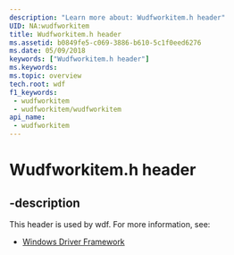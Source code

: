 ```yaml
---
description: "Learn more about: Wudfworkitem.h header"
UID: NA:wudfworkitem
title: Wudfworkitem.h header
ms.assetid: b0849fe5-c069-3886-b610-5c1f0eed6276
ms.date: 05/09/2018
keywords: ["Wudfworkitem.h header"]
ms.keywords: 
ms.topic: overview
tech.root: wdf
f1_keywords:
 - wudfworkitem
 - wudfworkitem/wudfworkitem
api_name:
 - wudfworkitem
---
```


# Wudfworkitem.h header


## -description

This header is used by wdf. For more information, see:

- [Windows Driver Framework](../_wdf/index.md)

